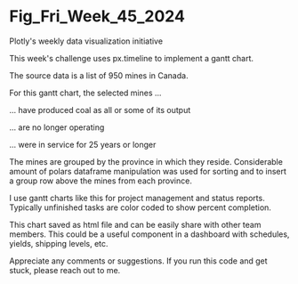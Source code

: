 # Fig_Fri_Week_45_2024
Plotly's weekly data visualization initiative 

This week's challenge uses px.timeline to implement a gantt chart.

The source data is a list of 950 mines in Canada.

For this gantt chart, the selected mines ...

... have produced coal as all or some of its output

... are no longer operating

... were in service for 25 years or longer

The mines are grouped by the province in which they reside. Considerable
amount of polars dataframe manipulation was used for sorting and to insert 
a group row above the mines from each province.

I use gantt charts like this for project management and status reports. Typically
unfinished tasks are color coded to show percent completion.

This chart saved as html file and can be easily share with other team members.  This 
could be a useful component in a dashboard with schedules, yields, shipping levels, etc.

Appreciate any comments or suggestions. If you run this code and get stuck, please reach out to me.
